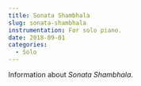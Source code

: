 ```yaml
---
title: Sonata Shambhala
slug: sonata-shambhala
instrumentation: For solo piano.
date: 2018-09-01
categories:
  - Solo
---
```

Information about _Sonata Shambhala_.
